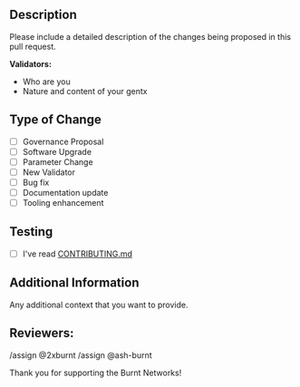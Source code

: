 ## Description

Please include a detailed description of the changes being proposed in this pull request.

**Validators:**
- Who are you
- Nature and content of your gentx

## Type of Change

- [ ] Governance Proposal
- [ ] Software Upgrade
- [ ] Parameter Change
- [ ] New Validator
- [ ] Bug fix
- [ ] Documentation update
- [ ] Tooling enhancement

## Testing

- [ ] I've read [CONTRIBUTING.md](./CONTRIBUTING.md)

## Additional Information

Any additional context that you want to provide.

## Reviewers:

/assign @2xburnt
/assign @ash-burnt

Thank you for supporting the Burnt Networks!
